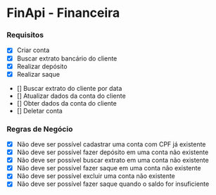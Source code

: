 # FinApi - Financeira

### Requisitos

- [x] Criar conta
- [x] Buscar extrato bancário do cliente
- [x] Realizar depósito
- [x] Realizar saque
- [] Buscar extrato do cliente por data
- [] Atualizar dados da conta do cliente
- [] Obter dados da conta do cliente
- [] Deletar conta

### Regras de Negócio

- [x] Não deve ser possível cadastrar uma conta com CPF já existente
- [x] Não deve ser possível fazer depósito em uma conta não existente
- [x] Não deve ser possível buscar extrato em uma conta não existente
- [x] Não deve ser possível fazer saque em uma conta não existente
- [x] Não deve ser possível excluir uma conta não existente
- [x] Não deve ser possível fazer saque quando o saldo for insuficiente
